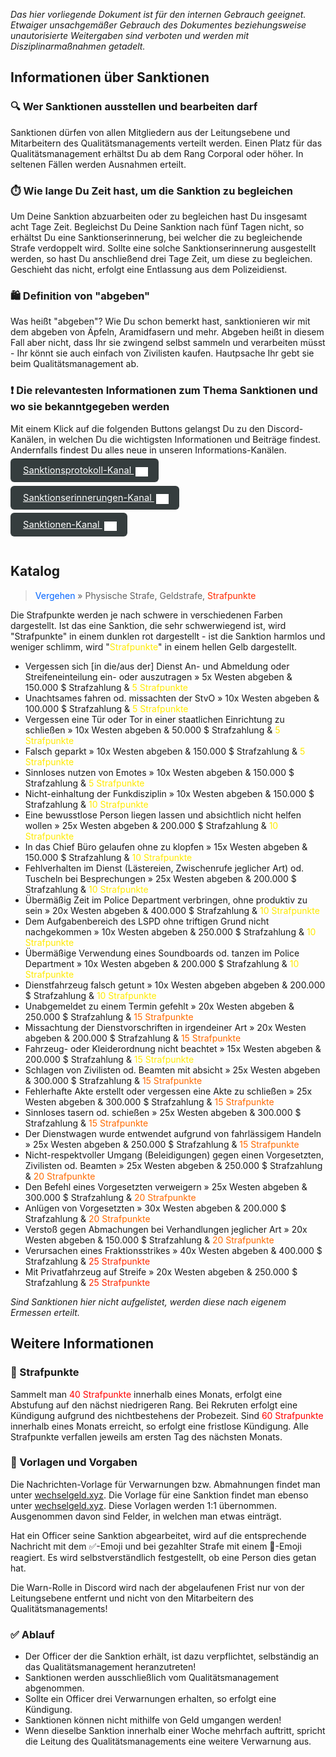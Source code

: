 *Das hier vorliegende Dokument ist für den internen Gebrauch geeignet. Etwaiger unsachgemäßer Gebrauch des Dokumentes beziehungsweise unautorisierte Weitergaben sind verboten und werden mit Disziplinarmaßnahmen getadelt.*

## Informationen über Sanktionen
### 🔍 Wer Sanktionen ausstellen und bearbeiten darf
Sanktionen dürfen von allen Mitgliedern aus der Leitungsebene und Mitarbeitern des Qualitätsmanagements verteilt werden. 
Einen Platz für das Qualitätsmanagement erhältst Du ab dem Rang Corporal oder höher. In seltenen Fällen werden Ausnahmen erteilt.

### ⏱️ Wie lange Du Zeit hast, um die Sanktion zu begleichen
Um Deine Sanktion abzuarbeiten oder zu begleichen hast Du insgesamt acht Tage Zeit.
Begleichst Du Deine Sanktion nach fünf Tagen nicht, so erhältst Du eine Sanktionserinnerung, bei welcher die zu begleichende Strafe verdoppelt wird. Sollte eine solche Sanktionserinnerung ausgestellt werden, so hast Du anschließend drei Tage Zeit, um diese zu begleichen. Geschieht das nicht, erfolgt eine Entlassung aus dem Polizeidienst.

### 🛍️ Definition von "abgeben"
Was heißt "abgeben"? Wie Du schon bemerkt hast, sanktionieren wir mit dem abgeben von Äpfeln, Aramidfasern und mehr.
Abgeben heißt in diesem Fall aber nicht, dass Ihr sie zwingend selbst sammeln und verarbeiten müsst - Ihr könnt sie auch einfach von Zivilisten kaufen. Hautpsache Ihr gebt sie beim Qualitätsmanagement ab.

### ❗ Die relevantesten Informationen zum Thema Sanktionen und wo sie bekanntgegeben werden
Mit einem Klick auf die folgenden Buttons gelangst Du zu den Discord-Kanälen, in welchen Du die wichtigsten Informationen und Beiträge findest. Andernfalls findest Du alles neue in unseren Informations-Kanälen.
<div style="padding: 0px 0px 24px 0px">
<a 
  style="border-radius: 6px;font-size: 11pt; padding:10px 20px;background-color: #353D3E; color: #ffffff;" 
  href="https://discord.com/channels/946122132151230514/946259173568565248"> 
  Sanktionsprotokoll-Kanal <img style="position: relative; top: 5px;left: 3px;" alt="discord logo" width="20" src="./assets/discord.svg">
</a></div> <div style="padding: 0px 0px 24px 0px">
<a 
  style="border-radius: 6px;font-size: 11pt; padding:10px 20px;background-color: #353D3E; color: #ffffff;" 
  href="https://discord.com/channels/946122132151230514/946259720593895434"> 
  Sanktionserinnerungen-Kanal <img style="position: relative; top: 5px;left: 3px;" alt="discord logo" width="20" src="./assets/discord.svg">
</a></div> <div style="padding: 0px 0px 24px 0px">
<a 
  style="border-radius: 6px;font-size: 11pt; padding:10px 20px;background-color: #353D3E; color: #ffffff;" 
  href="https://discord.com/channels/946122132151230514/946258864523837450"> 
  Sanktionen-Kanal <img style="position: relative; top: 5px;left: 3px;" alt="discord logo" width="20" src="./assets/discord.svg">
</a></div>

## Katalog
> <span style="color:#0064FF">Vergehen</span> » Physische Strafe, Geldstrafe, <span style="color:#ff2a00">Strafpunkte</span>

Die Strafpunkte werden je nach schwere in verschiedenen Farben dargestellt. Ist das eine Sanktion, die sehr schwerwiegend ist, wird "<span style="color:ff0000">Strafpunkte</span>" in einem dunklen rot dargestellt - ist die Sanktion harmlos und weniger schlimm, wird "<span style="color:#ffea00">Strafpunkte</span>" in einem hellen Gelb dargestellt.

- Vergessen sich [in die/aus der] Dienst An- und Abmeldung oder Streifeneinteilung ein- oder auszutragen » 5x Westen abgeben & 150.000 $ Strafzahlung & <span style="color:#ffea00">5 Strafpunkte</span>
- Unachtsames fahren od. missachten der StvO » 10x Westen abgeben & 100.000 $ Strafzahlung & <span style="color:#ffea00">5 Strafpunkte</span>
- Vergessen eine Tür oder Tor in einer staatlichen Einrichtung zu schließen » 10x Westen abgeben & 50.000 $ Strafzahlung & <span style="color:#ffea00">5 Strafpunkte</span>
- Falsch geparkt » 10x Westen abgeben & 150.000 $ Strafzahlung & <span style="color:#ffea00">5 Strafpunkte</span>
- Sinnloses nutzen von Emotes » 10x Westen abgeben & 150.000 $ Strafzahlung & <span style="color:#ffea00">5 Strafpunkte</span>
- Nicht-einhaltung der Funkdisziplin » 10x Westen abgeben & 150.000 $ Strafzahlung & <span style="color:#ffea00">10 Strafpunkte</span>
- Eine bewusstlose Person liegen lassen und absichtlich nicht helfen wollen » 25x Westen abgeben & 200.000 $ Strafzahlung & <span style="color:#ffea00">10 Strafpunkte</span>
- In das Chief Büro gelaufen ohne zu klopfen » 15x Westen abgeben & 150.000 $ Strafzahlung & <span style="color:#ffea00">10 Strafpunkte</span>
- Fehlverhalten im Dienst (Lästereien, Zwischenrufe jeglicher Art) od. Tuscheln bei Besprechungen » 25x Westen abgeben & 200.000 $ Strafzahlung & <span style="color:#ffea00">10 Strafpunkte</span>
- Übermäßig Zeit im Police Department verbringen, ohne produktiv zu sein » 20x Westen abgeben & 400.000 $ Strafzahlung & <span style="color:#ffea00">10 Strafpunkte</span>
- Dem Aufgabenbereich des LSPD ohne triftigen Grund nicht nachgekommen » 10x Westen abgeben & 250.000 $ Strafzahlung & <span style="color:#ffea00">10 Strafpunkte</span>
- Übermäßige Verwendung eines Soundboards od. tanzen im Police Department » 10x Westen abgeben & 200.000 $ Strafzahlung & <span style="color:#ffea00">10 Strafpunkte</span>
- Dienstfahrzeug falsch getunt » 10x Westen abgeben abgeben & 200.000 $ Strafzahlung & <span style="color:#ffea00">10 Strafpunkte</span>
- Unabgemeldet zu einem Termin gefehlt » 20x Westen abgeben & 250.000 $ Strafzahlung & <span style="color:#ff6a00">15 Strafpunkte</span>
- Missachtung der Dienstvorschriften in irgendeiner Art » 20x Westen abgeben & 200.000 $ Strafzahlung & <span style="color:#ff6a00">15 Strafpunkte</span>
- Fahrzeug- oder Kleiderordnung nicht beachtet » 15x Westen abgeben & 200.000 $ Strafzahlung & <span style="color:#ffea00">15 Strafpunkte</span>
- Schlagen von Zivilisten od. Beamten mit absicht » 25x Westen abgeben & 300.000 $ Strafzahlung & <span style="color:#ff6a00">15 Strafpunkte</span>
- Fehlerhafte Akte erstellt oder vergessen eine Akte zu schließen » 25x Westen abgeben & 300.000 $ Strafzahlung & <span style="color:#ff6a00">15 Strafpunkte</span>
- Sinnloses tasern od. schießen » 25x Westen abgeben & 300.000 $ Strafzahlung & <span style="color:#ff6a00">15 Strafpunkte</span>
- Der Dienstwagen wurde entwendet aufgrund von fahrlässigem Handeln » 25x Westen abgeben & 250.000 $ Strafzahlung & <span style="color:#ff6a00">15 Strafpunkte</span>
- Nicht-respektvoller Umgang (Beleidigungen) gegen einen Vorgesetzten, Zivilisten od. Beamten » 25x Westen abgeben & 250.000 $ Strafzahlung & <span style="color:#ff6a00">20 Strafpunkte</span>
- Den Befehl eines Vorgesetzten verweigern » 25x Westen abgeben & 300.000 $ Strafzahlung & <span style="color:#ff6a00">20 Strafpunkte</span>
- Anlügen von Vorgesetzten » 30x Westen abgeben & 200.000 $ Strafzahlung & <span style="color:#ff6a00">20 Strafpunkte</span>
- Verstoß gegen Abmachungen bei Verhandlungen jeglicher Art » 20x Westen abgeben & 150.000 $ Strafzahlung & <span style="color:#ff6a00">20 Strafpunkte</span>
- Verursachen eines Fraktionsstrikes » 40x Westen abgeben & 400.000 $ Strafzahlung & <span style="color:#ff2a00">25 Strafpunkte</span>
- Mit Privatfahrzeug auf Streife » 20x Westen abgeben & 250.000 $ Strafzahlung & <span style="color:#ff2a00">25 Strafpunkte</span>

*Sind Sanktionen hier nicht aufgelistet, werden diese nach eigenem Ermessen erteilt.*

## Weitere Informationen
### 🔴 Strafpunkte
Sammelt man <span style="color:#ff0000">40 Strafpunkte</span> innerhalb eines Monats, erfolgt eine Abstufung auf den nächst niedrigeren Rang. Bei Rekruten erfolgt eine Kündigung aufgrund des nichtbestehens der Probezeit. Sind <span style="color:#ff0000">60 Strafpunkte</span> innerhalb eines Monats erreicht, so erfolgt eine fristlose Kündigung.
Alle Strafpunkte verfallen jeweils am ersten Tag des nächsten Monats.

### 📄 Vorlagen und Vorgaben
Die Nachrichten-Vorlage für Verwarnungen bzw. Abmahnungen findet man unter [wechselgeld.xyz](https://wechselgeld.xyz/cdn/static/index/bMXMWzSC47gwNHq/pd.warn.txt). Die Vorlage für eine Sanktion findet man ebenso unter [wechselgeld.xyz](https://wechselgeld.xyz/cdn/static/index/bMXMWzSC47gwNHq/pd.sanktion.txt).
Diese Vorlagen werden 1:1 übernommen. Ausgenommen davon sind Felder, in welchen man etwas einträgt.

Hat ein Officer seine Sanktion abgearbeitet, wird auf die entsprechende Nachricht mit dem ✅-Emoji und bei gezahlter Strafe mit einem 💸-Emoji reagiert. Es wird selbstverständlich festgestellt, ob eine Person dies getan hat.

Die Warn-Rolle in Discord wird nach der abgelaufenen Frist nur von der Leitungsebene entfernt und nicht von den Mitarbeitern des Qualitätsmanagements!

### ✅ Ablauf
- Der Officer der die Sanktion erhält, ist dazu verpflichtet, selbständig an das Qualitätsmanagement heranzutreten!
- Sanktionen werden ausschließlich vom Qualitätsmanagement abgenommen.
- Sollte ein Officer drei Verwarnungen erhalten, so erfolgt eine Kündigung.
- Sanktionen können nicht mithilfe von Geld umgangen werden!
- Wenn dieselbe Sanktion innerhalb einer Woche mehrfach auftritt, spricht die Leitung des Qualitätsmanagements eine weitere Verwarnung aus.